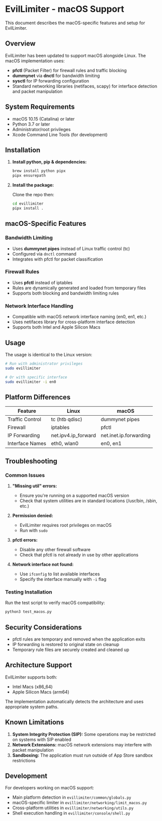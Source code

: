 # EvilLimiter - macOS Support

This document describes the macOS-specific features and setup for EvilLimiter.

## Overview

EvilLimiter has been updated to support macOS alongside Linux. The macOS implementation uses:

- **pfctl** (Packet Filter) for firewall rules and traffic blocking
- **dummynet** via **dnctl** for bandwidth limiting
- **sysctl** for IP forwarding configuration
- Standard networking libraries (netifaces, scapy) for interface detection and packet manipulation

## System Requirements

- macOS 10.15 (Catalina) or later
- Python 3.7 or later
- Administrator/root privileges
- Xcode Command Line Tools (for development)

## Installation

1. **Install python, pip & dependencies:**
   ```bash
   brew install python pipx
   pipx ensurepath
   ```

3. **Install the package:**

   Clone the repo then:
   ```bash
   cd evillimiter
   pipx install .
   ```

## macOS-Specific Features

### Bandwidth Limiting

- Uses **dummynet pipes** instead of Linux traffic control (tc)
- Configured via `dnctl` command
- Integrates with pfctl for packet classification

### Firewall Rules

- Uses **pfctl** instead of iptables
- Rules are dynamically generated and loaded from temporary files
- Supports both blocking and bandwidth limiting rules

### Network Interface Handling

- Compatible with macOS network interface naming (en0, en1, etc.)
- Uses netifaces library for cross-platform interface detection
- Supports both Intel and Apple Silicon Macs

## Usage

The usage is identical to the Linux version:

```bash
# Run with administrator privileges
sudo evillimiter

# Or with specific interface
sudo evillimiter -i en0
```

## Platform Differences

| Feature         | Linux               | macOS                  |
| --------------- | ------------------- | ---------------------- |
| Traffic Control | tc (htb qdisc)      | dummynet pipes         |
| Firewall        | iptables            | pfctl                  |
| IP Forwarding   | net.ipv4.ip_forward | net.inet.ip.forwarding |
| Interface Names | eth0, wlan0         | en0, en1               |

## Troubleshooting

### Common Issues

1. **"Missing util" errors:**

   - Ensure you're running on a supported macOS version
   - Check that system utilities are in standard locations (/usr/bin, /sbin, etc.)

2. **Permission denied:**

   - EvilLimiter requires root privileges on macOS
   - Run with `sudo`

3. **pfctl errors:**

   - Disable any other firewall software
   - Check that pfctl is not already in use by other applications

4. **Network interface not found:**
   - Use `ifconfig` to list available interfaces
   - Specify the interface manually with `-i` flag

### Testing Installation

Run the test script to verify macOS compatibility:

```bash
python3 test_macos.py
```

## Security Considerations

- pfctl rules are temporary and removed when the application exits
- IP forwarding is restored to original state on cleanup
- Temporary rule files are securely created and cleaned up

## Architecture Support

EvilLimiter supports both:

- Intel Macs (x86_64)
- Apple Silicon Macs (arm64)

The implementation automatically detects the architecture and uses appropriate system paths.

## Known Limitations

1. **System Integrity Protection (SIP):** Some operations may be restricted on systems with SIP enabled
2. **Network Extensions:** macOS network extensions may interfere with packet manipulation
3. **Sandboxing:** The application must run outside of App Store sandbox restrictions

## Development

For developers working on macOS support:

- Main platform detection in `evillimiter/common/globals.py`
- macOS-specific limiter in `evillimiter/networking/limit_macos.py`
- Cross-platform utilities in `evillimiter/networking/utils.py`
- Shell execution handling in `evillimiter/console/shell.py`
